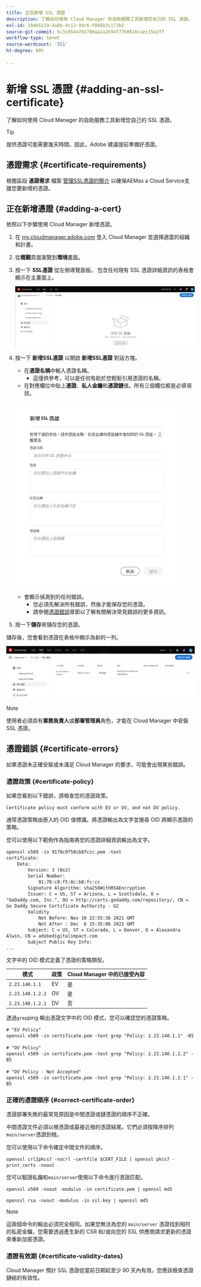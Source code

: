 ```yaml
---
title: 正在新增 SSL 憑證
description: 了解如何使用 Cloud Manager 的自助服務工具新增您自己的 SSL 憑證。
exl-id: 104b5119-4a8b-4c13-99c6-f866b3c173b2
source-git-commit: bc3c054e781789aa2a2b94f77b0616caec15e2ff
workflow-type: tm+mt
source-wordcount: '551'
ht-degree: 88%

---
```


# 新增 SSL 憑證 {#adding-an-ssl-certificate}

了解如何使用 Cloud Manager 的自助服務工具新增您自己的 SSL 憑證。

>[!TIP]
>
>提供憑證可能需要幾天時間。因此，Adobe 建議提前準備好憑證。

## 憑證需求 {#certificate-requirements}

檢閱區段 **憑證需求** 檔案 [管理SSL憑證的簡介](/help/implementing/cloud-manager/managing-ssl-certifications/introduction.md#requirements) 以確保AEMas a Cloud Service支援您要新增的憑證。

## 正在新增憑證 {#adding-a-cert}

依照以下步驟使用 Cloud Manager 新增憑證。

1. 在 [my.cloudmanager.adobe.com](https://my.cloudmanager.adobe.com/) 登入 Cloud Manager 並選擇適當的組織和計畫。

1. 從&#x200B;**概觀**&#x200B;頁面瀏覽到&#x200B;**環境**&#x200B;畫面。

1. 按一下 **SSL憑證** 從左側導覽面板。 包含任何現有 SSL 憑證詳細資訊的表格會顯示在主畫面上。

   ![新增 SSL 憑證](/help/implementing/cloud-manager/assets/ssl/ssl-cert-1.png)

1. 按一下 **新增SSL憑證** 以開啟 **新增SSL憑證** 對話方塊。

   * 在&#x200B;**憑證名稱**&#x200B;中輸入憑證名稱。
      * 這僅供參考，可以是任何有助於您輕鬆引用憑證的名稱。
   * 在對應欄位中貼上&#x200B;**憑證**、**私人金鑰**&#x200B;和&#x200B;**憑證鏈**&#x200B;值。所有三個欄位都是必填項目。

   ![新增憑證對話方塊](/help/implementing/cloud-manager/assets/ssl/ssl-cert-02.png)

   * 會顯示偵測到的任何錯誤。
      * 您必須先解決所有錯誤，然後才能保存您的憑證。
      * 請參閱[憑證錯誤](#certificate-errors)章節以了解有關解決常見錯誤的更多資訊。

1. 按一下&#x200B;**儲存**&#x200B;來儲存您的憑證。

儲存後，您會看到憑證在表格中顯示為新的一列。

![已儲存的 SSL 憑證](/help/implementing/cloud-manager/assets/ssl/ssl-cert-3.png)

>[!NOTE]
>
>使用者必須具有&#x200B;**業務負責人**&#x200B;或&#x200B;**部署管理員**&#x200B;角色，才能在 Cloud Manager 中安裝 SSL 憑證。

## 憑證錯誤 {#certificate-errors}

如果憑證未正確安裝或未滿足 Cloud Manager 的要求，可能會出現某些錯誤。

### 憑證政策 {#certificate-policy}

如果您看到以下錯誤，請檢查您的憑證政策。

```text
Certificate policy must conform with EV or OV, and not DV policy.
```

通常憑證策略由嵌入的 OID 值標識。將憑證輸出為文字並搜尋 OID 將顯示憑證的策略。

您可以使用以下範例作為指南將您的憑證詳細資訊輸出為文字。

```text
openssl x509 -in 9178c0f58cb8fccc.pem -text
certificate:
    Data:
        Version: 3 (0x2)
        Serial Number:
            91:78:c0:f5:8c:b8:fc:cc
        Signature Algorithm: sha256WithRSAEncryption
        Issuer: C = US, ST = Arizona, L = Scottsdale, O = "GoDaddy.com, Inc.", OU = http://certs.godaddy.com/repository/, CN = Go Daddy Secure Certificate Authority - G2
        Validity
            Not Before: Nov 10 22:55:36 2021 GMT
            Not After : Dec  6 15:35:06 2022 GMT
        Subject: C = US, ST = Colorado, L = Denver, O = Alexandra Alwin, CN = adobedigitalimpact.com
        Subject Public Key Info:
...
```

文字中的 OID 模式定義了憑證的策略類型。

| 模式 | 政策 | Cloud Manager 中的已接受內容 |
|---|---|---|
| `2.23.140.1.1` | EV | 是 |
| `2.23.140.1.2.2` | OV | 是 |
| `2.23.140.1.2.1` | DV | 否 |

透過`grep`ping 輸出憑證文字中的 OID 模式，您可以確認您的憑證策略。

```shell
# "EV Policy"
openssl x509 -in certificate.pem -text grep "Policy: 2.23.140.1.1" -B5

# "OV Policy"
openssl x509 -in certificate.pem -text grep "Policy: 2.23.140.1.2.2" -B5

# "DV Policy - Not Accepted"
openssl x509 -in certificate.pem -text grep "Policy: 2.23.140.1.2.1" -B5
```

### 正確的憑證順序 {#correct-certificate-order}

憑證部署失敗的最常見原因是中間憑證或鏈憑證的順序不正確。

中間憑證文件必須以根憑證或最接近根的憑證結尾。它們必須按降序排列`main/server`憑證到根。

您可以使用以下命令確定中間文件的順序。

```shell
openssl crl2pkcs7 -nocrl -certfile $CERT_FILE | openssl pkcs7 -print_certs -noout
```

您可以驗證私鑰和`main/server`使用以下命令進行憑證匹配。

```shell
openssl x509 -noout -modulus -in certificate.pem | openssl md5
```

```shell
openssl rsa -noout -modulus -in ssl.key | openssl md5
```

>[!NOTE]
>
>這兩個命令的輸出必須完全相同。如果您無法為您的 `main/server` 憑證找到相符的私密金鑰，您需要透過產生新的 CSR 和/或向您的 SSL 供應商請求更新的憑證來重新加密憑證。

### 憑證有效期 {#certificate-validity-dates}

Cloud Manager 預計 SSL 憑證從當前日期起至少 90 天內有效。您應該檢查憑證鏈結的有效性。

